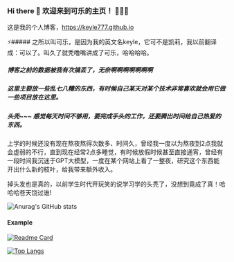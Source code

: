 ### Hi there 👋 欢迎来到可乐的主页！ 👋👋👋
这是我的个人博客，https://keyle777.github.io

⚡##### 之所以叫可乐，是因为我的英文名keyle，它可不是凯莉，我以前翻译成：可以了。叫久了就秃噜嘴讲成了可乐，哈哈哈哈。

##### 博客之前的数据被我有次搞丢了，无奈啊啊啊啊啊啊啊

##### 这里主要放一些乱七八糟的东西，有时候自己某天对某个技术非常喜欢就会用它做一些项目放在这里。

##### 头秃~~~ 感觉每天时间不够用，要完成手头的工作，还要腾出时间给自己热爱的东西。

上学的时候还没有现在熬夜熬得次数多、时间久，曾经我一度以为熬夜到2点我就会虚弱的不行，直到现在经常2点多睡觉，有时候放假时候甚至直接通宵，曾经有一段时间我沉迷于GPT大模型，一度在某个网站上看了一整夜，研究这个东西能开出什么新的枝叶，给我带来额外收入。

掉头发也是真的，以前学生时代开玩笑的说学习学的头秃了，没想到竟成了真！哈哈哈苍天饶过谁!


<!--
**Keyle777/Keyle777** is a ✨ _special_ ✨ repository because its `README.md` (this file) appears on your GitHub profile.

Here are some ideas to get you started:

- 🔭 I’m currently working on ...
- 🌱 I’m currently learning ...
- 👯 I’m looking to collaborate on ...
- 🤔 I’m looking for help with ...
- 💬 Ask me about ...
- 📫 How to reach me: ...
- 😄 Pronouns: ...
- ⚡ Fun fact: ...
-->
![Anurag's GitHub stats](https://github-readme-stats.vercel.app/api?username=Keyle777&show_icons=true&theme=tokyonight)
#### Example
[![Readme Card](https://github-readme-stats.vercel.app/api/pin/?username=Keyle777&repo=mysshbook)](https://github.com/Keyle777/mysshbook)

[![Top Langs](https://github-readme-stats.vercel.app/api/top-langs/?username=Keyle777)](https://github.com/Keyle777/mysshbook)
